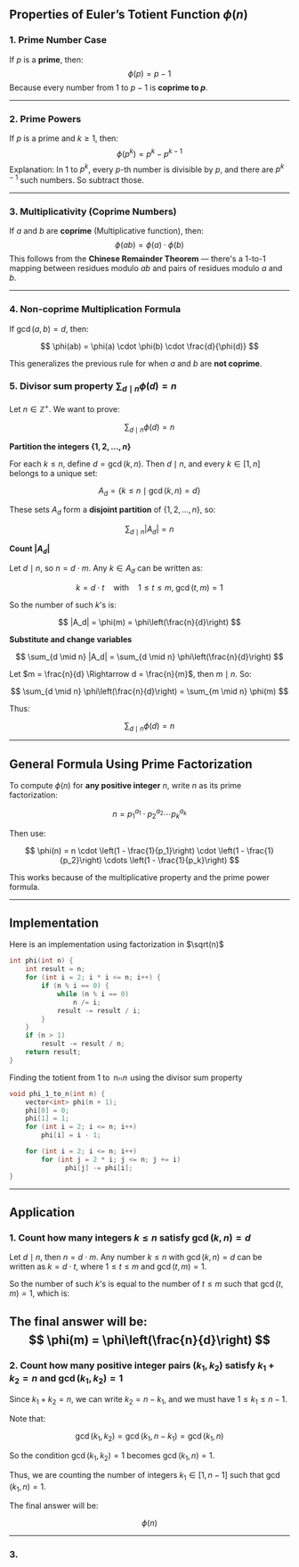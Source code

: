##  Properties of Euler’s Totient Function $\phi(n)$

### 1. **Prime Number Case**

If $p$ is a **prime**, then:
$$
\phi(p) = p - 1
$$Because every number from $1$ to $p-1$ is **coprime to $p$**.

---
### 2. **Prime Powers**
If $p$ is a prime and $k \geq 1$, then:
$$
\phi(p^k) = p^k - p^{k-1}
$$
Explanation: In $1$ to $p^k$, every $p$-th number is divisible by $p$, and there are $p^{k-1}$ such numbers. So subtract those.

---
### 3. **Multiplicativity (Coprime Numbers)**

If $a$ and $b$ are **coprime** (Multiplicative function), then:
$$
\phi(ab) = \phi(a) \cdot \phi(b)
$$
This follows from the **Chinese Remainder Theorem** — there's a 1-to-1 mapping between residues modulo $ab$ and pairs of residues modulo $a$ and $b$.

---
### 4. **Non-coprime Multiplication Formula**

If $\gcd(a, b) = d$, then:

$$
\phi(ab) = \phi(a) \cdot \phi(b) \cdot \frac{d}{\phi(d)}
$$

This generalizes the previous rule for when $a$ and $b$ are **not coprime**.

### 5. Divisor sum property $\displaystyle \sum_{d \mid n} \phi(d) = n$

Let $n \in \mathbb{Z}^+$. We want to prove:

$$
\sum_{d \mid n} \phi(d) = n
$$

**Partition the integers $\{1, 2, \dots, n\}$**

For each $k \leq n$, define $d = \gcd(k, n)$. Then $d \mid n$, and every $k \in [1, n]$ belongs to a unique set:

$$
A_d = \{k \leq n \mid \gcd(k, n) = d\}
$$

These sets $A_d$ form a **disjoint partition** of $\{1, 2, \dots, n\}$, so:

$$
\sum_{d \mid n} |A_d| = n
$$

**Count $|A_d|$**

Let $d \mid n$, so $n = d \cdot m$. Any $k \in A_d$ can be written as:

$$
k = d \cdot t \quad \text{with} \quad 1 \leq t \leq m, \; \gcd(t, m) = 1
$$

So the number of such $k$'s is:

$$
|A_d| = \phi(m) = \phi\left(\frac{n}{d}\right)
$$

**Substitute and change variables**

$$
\sum_{d \mid n} |A_d| = \sum_{d \mid n} \phi\left(\frac{n}{d}\right)
$$

Let $m = \frac{n}{d} \Rightarrow d = \frac{n}{m}$, then $m \mid n$. So:

$$
\sum_{d \mid n} \phi\left(\frac{n}{d}\right) = \sum_{m \mid n} \phi(m)
$$

Thus:

$$
\sum_{d \mid n} \phi(d) = n
$$

---

## General Formula Using Prime Factorization

To compute $\phi(n)$ for **any positive integer** $n$, write $n$ as its prime factorization:

$$
n = p_1^{a_1} \cdot p_2^{a_2} \cdots p_k^{a_k}
$$

Then use:

$$
\phi(n) = n \cdot \left(1 - \frac{1}{p_1}\right) \cdot \left(1 - \frac{1}{p_2}\right) \cdots \left(1 - \frac{1}{p_k}\right)
$$

This works because of the multiplicative property and the prime power formula.

---

## Implementation
Here is an implementation using factorization in $\sqrt(n)$
```cpp
int phi(int n) {
    int result = n;
    for (int i = 2; i * i <= n; i++) {
        if (n % i == 0) {
            while (n % i == 0)
                n /= i;
            result -= result / i;
        }
    }
    if (n > 1)
        result -= result / n;
    return result;
}
```

Finding the totient from 1 to   n<math xmlns="http://www.w3.org/1998/Math/MathML"><mi>n</mi></math>$n$  using the divisor sum property
```cpp
void phi_1_to_n(int n) {
    vector<int> phi(n + 1);
    phi[0] = 0;
    phi[1] = 1;
    for (int i = 2; i <= n; i++)
        phi[i] = i - 1;

    for (int i = 2; i <= n; i++)
        for (int j = 2 * i; j <= n; j += i)
              phi[j] -= phi[i];
}
```

---
## Application

### 1. Count how many integers $k \leq n$ satisfy $\gcd(k, n) = d$

Let $d \mid n$, then $n = d \cdot m$. Any number $k \leq n$ with $\gcd(k, n) = d$ can be written as $k = d \cdot t$, where $1 \leq t \leq m$ and $\gcd(t, m) = 1$.

So the number of such $k$'s is equal to the number of $t \leq m$ such that $\gcd(t, m) = 1$, which is:

The final answer will be: 
$$
\phi(m) = \phi\left(\frac{n}{d}\right)
$$
---
### 2. Count how many positive integer pairs $(k_1, k_2)$ satisfy $k_1 + k_2 = n$ and $\gcd(k_1, k_2) = 1$

Since $k_1 + k_2 = n$, we can write $k_2 = n - k_1$, and we must have $1 \leq k_1 \leq n - 1$.

Note that:

$$
\gcd(k_1, k_2) = \gcd(k_1, n - k_1) = \gcd(k_1, n)
$$

So the condition $\gcd(k_1, k_2) = 1$ becomes $\gcd(k_1, n) = 1$.

Thus, we are counting the number of integers $k_1 \in [1, n - 1]$ such that $\gcd(k_1, n) = 1$.

The final answer will be:

$$
\phi(n)
$$

---

### 3. 
